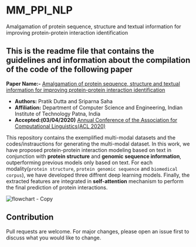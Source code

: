 # MM_PPI_NLP
Amalgamation of protein sequence, structure and textual information for improving protein-protein interaction identification

## This is the readme file that contains the guidelines and information about the compilation of the code of the following paper

**Paper Name:-** [Amalgamation of protein sequence, structure and textual information for improving protein-protein interaction identification]()

- **Authors:** Pratik Dutta and Sriparna Saha
- **Affiliation:** Department of Computer Science and Engineering, Indian Institute of Technology Patna, India
- **Accepted:(03/04/2020)** [Annual Conference of the Association for Computational Linguistics(ACL 2020)](https://acl2020.org/)


This repository contains the exemplified multi-modal datasets and the codes/instrauctions for generating the multi-modal dataset. In this  work, we have proposed protein-protein interaction modeling based on text in conjunction with **protein structure** and **genomic sequence information**, outperforming previous models only based on text. For each modality(`protein structure`, `protein genomic sequence` and `biomedical corpus`), we have developed three diffrent deep learning models. Finally, the extracted features are integrated in **self-attention** mechanism to perform the final prediction of protein interactions.  

![flowchart - Copy](https://user-images.githubusercontent.com/29531232/78715238-be89fe00-793a-11ea-9860-02c2e22498dd.png)


## Contribution
Pull requests are welcome. For major changes, please open an issue first to discuss what you would like to change.
